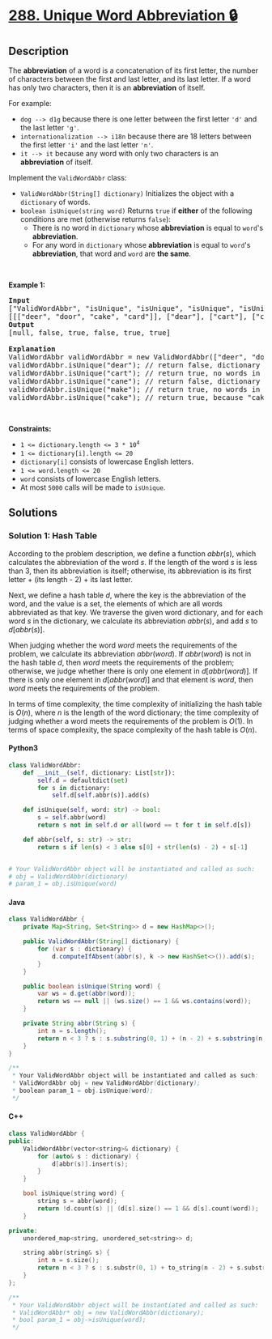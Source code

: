 # [288. Unique Word Abbreviation 🔒](https://leetcode.com/problems/unique-word-abbreviation)

## Description

<!-- description:start -->

<p>The <strong>abbreviation</strong> of a word is a concatenation of its first letter, the number of characters between the first and last letter, and its last letter. If a word has only two characters, then it is an <strong>abbreviation</strong> of itself.</p>

<p>For example:</p>

<ul>
	<li><code>dog --&gt; d1g</code> because there is one letter between the first letter <code>&#39;d&#39;</code> and the last letter <code>&#39;g&#39;</code>.</li>
	<li><code>internationalization --&gt; i18n</code> because there are 18 letters between the first letter <code>&#39;i&#39;</code> and the last letter <code>&#39;n&#39;</code>.</li>
	<li><code>it --&gt; it</code> because any word with only two characters is an <strong>abbreviation</strong> of itself.</li>
</ul>

<p>Implement the <code>ValidWordAbbr</code> class:</p>

<ul>
	<li><code>ValidWordAbbr(String[] dictionary)</code> Initializes the object with a <code>dictionary</code> of words.</li>
	<li><code>boolean isUnique(string word)</code> Returns <code>true</code> if <strong>either</strong> of the following conditions are met (otherwise returns <code>false</code>):
	<ul>
		<li>There is no word in <code>dictionary</code> whose <strong>abbreviation</strong> is equal to <code>word</code>&#39;s <strong>abbreviation</strong>.</li>
		<li>For any word in <code>dictionary</code> whose <strong>abbreviation</strong> is equal to <code>word</code>&#39;s <strong>abbreviation</strong>, that word and <code>word</code> are <strong>the same</strong>.</li>
	</ul>
	</li>
</ul>

<p>&nbsp;</p>
<p><strong class="example">Example 1:</strong></p>

<pre>
<strong>Input</strong>
[&quot;ValidWordAbbr&quot;, &quot;isUnique&quot;, &quot;isUnique&quot;, &quot;isUnique&quot;, &quot;isUnique&quot;, &quot;isUnique&quot;]
[[[&quot;deer&quot;, &quot;door&quot;, &quot;cake&quot;, &quot;card&quot;]], [&quot;dear&quot;], [&quot;cart&quot;], [&quot;cane&quot;], [&quot;make&quot;], [&quot;cake&quot;]]
<strong>Output</strong>
[null, false, true, false, true, true]

<strong>Explanation</strong>
ValidWordAbbr validWordAbbr = new ValidWordAbbr([&quot;deer&quot;, &quot;door&quot;, &quot;cake&quot;, &quot;card&quot;]);
validWordAbbr.isUnique(&quot;dear&quot;); // return false, dictionary word &quot;deer&quot; and word &quot;dear&quot; have the same abbreviation &quot;d2r&quot; but are not the same.
validWordAbbr.isUnique(&quot;cart&quot;); // return true, no words in the dictionary have the abbreviation &quot;c2t&quot;.
validWordAbbr.isUnique(&quot;cane&quot;); // return false, dictionary word &quot;cake&quot; and word &quot;cane&quot; have the same abbreviation  &quot;c2e&quot; but are not the same.
validWordAbbr.isUnique(&quot;make&quot;); // return true, no words in the dictionary have the abbreviation &quot;m2e&quot;.
validWordAbbr.isUnique(&quot;cake&quot;); // return true, because &quot;cake&quot; is already in the dictionary and no other word in the dictionary has &quot;c2e&quot; abbreviation.
</pre>

<p>&nbsp;</p>
<p><strong>Constraints:</strong></p>

<ul>
	<li><code>1 &lt;= dictionary.length &lt;= 3 * 10<sup>4</sup></code></li>
	<li><code>1 &lt;= dictionary[i].length &lt;= 20</code></li>
	<li><code>dictionary[i]</code> consists of lowercase English letters.</li>
	<li><code>1 &lt;= word.length &lt;= 20</code></li>
	<li><code>word</code> consists of lowercase English letters.</li>
	<li>At most <code>5000</code> calls will be made to <code>isUnique</code>.</li>
</ul>

<!-- description:end -->

## Solutions

<!-- solution:start -->

### Solution 1: Hash Table

According to the problem description, we define a function $abbr(s)$, which calculates the abbreviation of the word $s$. If the length of the word $s$ is less than $3$, then its abbreviation is itself; otherwise, its abbreviation is its first letter + (its length - 2) + its last letter.

Next, we define a hash table $d$, where the key is the abbreviation of the word, and the value is a set, the elements of which are all words abbreviated as that key. We traverse the given word dictionary, and for each word $s$ in the dictionary, we calculate its abbreviation $abbr(s)$, and add $s$ to $d[abbr(s)]$.

When judging whether the word $word$ meets the requirements of the problem, we calculate its abbreviation $abbr(word)$. If $abbr(word)$ is not in the hash table $d$, then $word$ meets the requirements of the problem; otherwise, we judge whether there is only one element in $d[abbr(word)]$. If there is only one element in $d[abbr(word)]$ and that element is $word$, then $word$ meets the requirements of the problem.

In terms of time complexity, the time complexity of initializing the hash table is $O(n)$, where $n$ is the length of the word dictionary; the time complexity of judging whether a word meets the requirements of the problem is $O(1)$. In terms of space complexity, the space complexity of the hash table is $O(n)$.

#### Python3

```python
class ValidWordAbbr:
    def __init__(self, dictionary: List[str]):
        self.d = defaultdict(set)
        for s in dictionary:
            self.d[self.abbr(s)].add(s)

    def isUnique(self, word: str) -> bool:
        s = self.abbr(word)
        return s not in self.d or all(word == t for t in self.d[s])

    def abbr(self, s: str) -> str:
        return s if len(s) < 3 else s[0] + str(len(s) - 2) + s[-1]


# Your ValidWordAbbr object will be instantiated and called as such:
# obj = ValidWordAbbr(dictionary)
# param_1 = obj.isUnique(word)
```

#### Java

```java
class ValidWordAbbr {
    private Map<String, Set<String>> d = new HashMap<>();

    public ValidWordAbbr(String[] dictionary) {
        for (var s : dictionary) {
            d.computeIfAbsent(abbr(s), k -> new HashSet<>()).add(s);
        }
    }

    public boolean isUnique(String word) {
        var ws = d.get(abbr(word));
        return ws == null || (ws.size() == 1 && ws.contains(word));
    }

    private String abbr(String s) {
        int n = s.length();
        return n < 3 ? s : s.substring(0, 1) + (n - 2) + s.substring(n - 1);
    }
}

/**
 * Your ValidWordAbbr object will be instantiated and called as such:
 * ValidWordAbbr obj = new ValidWordAbbr(dictionary);
 * boolean param_1 = obj.isUnique(word);
 */
```

#### C++

```cpp
class ValidWordAbbr {
public:
    ValidWordAbbr(vector<string>& dictionary) {
        for (auto& s : dictionary) {
            d[abbr(s)].insert(s);
        }
    }

    bool isUnique(string word) {
        string s = abbr(word);
        return !d.count(s) || (d[s].size() == 1 && d[s].count(word));
    }

private:
    unordered_map<string, unordered_set<string>> d;

    string abbr(string& s) {
        int n = s.size();
        return n < 3 ? s : s.substr(0, 1) + to_string(n - 2) + s.substr(n - 1, 1);
    }
};

/**
 * Your ValidWordAbbr object will be instantiated and called as such:
 * ValidWordAbbr* obj = new ValidWordAbbr(dictionary);
 * bool param_1 = obj->isUnique(word);
 */
```


<!-- solution:end -->

<!-- problem:end -->